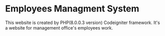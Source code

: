 # Employees Managment System
This website is created by PHP(8.0.0.3 version) Codeigniter framework. It's a website for management office's  employees  work.
